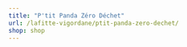```yaml
---
title: "P'tit Panda Zéro Déchet"
url: /lafitte-vigordane/ptit-panda-zero-dechet/
shop: shop
---
```

